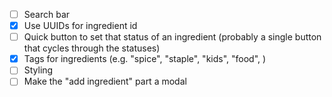 - [ ] Search bar
- [x] Use UUIDs for ingredient id
- [ ] Quick button to set that status of an ingredient (probably a single button that cycles through the statuses)
- [x] Tags for ingredients (e.g. "spice", "staple", "kids", "food", )
- [ ] Styling
- [ ] Make the "add ingredient" part a modal